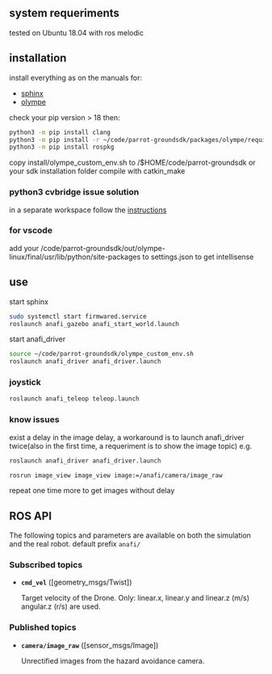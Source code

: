 ## system requeriments
tested on Ubuntu 18.04 with ros melodic
## installation
install everything as on the manuals for:
- [sphinx](https://developer.parrot.com/docs/sphinx/installation.html)
- [olympe](https://developer.parrot.com/docs/olympe/installation.html)

check your pip version > 18
then:
```bash
python3 -m pip install clang
python3 -m pip install -r ~/code/parrot-groundsdk/packages/olympe/requirements.txt
python3 -m pip install rospkg
```
copy install/olympe_custom_env.sh to /$HOME/code/parrot-groundsdk or your sdk installation folder
compile with catkin_make
### python3 cvbridge issue solution
in a separate workspace follow the [instructions](https://cyaninfinite.com/ros-cv-bridge-with-python-3/)

### for vscode
add your /code/parrot-groundsdk/out/olympe-linux/final/usr/lib/python/site-packages to settings.json to get intellisense

## use
start sphinx
```bash
sudo systemctl start firmwared.service
roslaunch anafi_gazebo anafi_start_world.launch
```
start anafi_driver
```bash
source ~/code/parrot-groundsdk/olympe_custom_env.sh
roslaunch anafi_driver anafi_driver.launch
```
### joystick
```bash
roslaunch anafi_teleop teleop.launch
```

### know issues
exist a delay in the image delay, a workaround is to launch anafi_driver twice(also in the first time, a requeriment is to show the image topic)
e.g.
```bash
roslaunch anafi_driver anafi_driver.launch
```
```bash
rosrun image_view image_view image:=/anafi/camera/image_raw
```
repeat one time more to get images without delay
## ROS API

The following topics and parameters are available on both the simulation and the real robot.
default prefix `anafi/`

### Subscribed topics

* **`cmd_vel`** ([geometry_msgs/Twist])

    Target velocity of the Drone.
    Only:
    linear.x, linear.y and linear.z (m/s)
    angular.z (r/s) are used.

### Published topics

* **`camera/image_raw`** ([sensor_msgs/Image])

    Unrectified images from the hazard avoidance camera.

